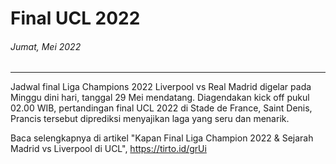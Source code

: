 # Final UCL 2022
###### Jumat, Mei 2022

---

Jadwal final Liga Champions 2022 Liverpool vs Real Madrid digelar pada Minggu dini hari, tanggal 29 Mei mendatang. Diagendakan kick off pukul 02.00 WIB, pertandingan final UCL 2022 di Stade de France, Saint Denis, Prancis tersebut diprediksi menyajikan laga yang seru dan menarik.

Baca selengkapnya di artikel "Kapan Final Liga Champion 2022 & Sejarah Madrid vs Liverpool di UCL", https://tirto.id/grUi
